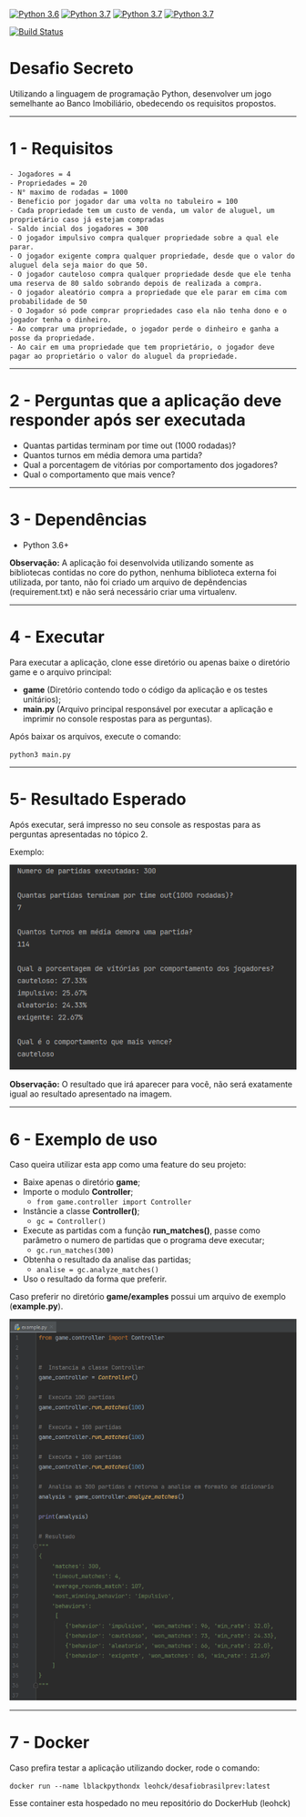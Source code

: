 [![Python 3.6](https://img.shields.io/badge/python-3.6-green.svg)](https://www.python.org/downloads/release/python-3610/)
[![Python 3.7](https://img.shields.io/badge/python-3.7-green.svg)](https://www.python.org/downloads/release/python-3710/)
[![Python 3.7](https://img.shields.io/badge/python-3.8-green.svg)](https://www.python.org/downloads/release/python-3810/)
[![Python 3.7](https://img.shields.io/badge/python-3.9-green.svg)](https://www.python.org/downloads/release/python-394/)

[![Build Status](https://travis-ci.com/leohck/secretchallenge.svg?branch=master)](https://travis-ci.com/leohck/secretchallenge)

# Desafio Secreto


Utilizando a linguagem de programação Python,
desenvolver um jogo semelhante ao Banco Imobiliário, obedecendo os requisitos propostos.

<hr>

# 1 - Requisitos
    - Jogadores = 4
    - Propriedades = 20
    - N° maximo de rodadas = 1000
    - Beneficio por jogador dar uma volta no tabuleiro = 100
    - Cada propriedade tem um custo de venda, um valor de aluguel, um proprietário caso já estejam compradas
    - Saldo incial dos jogadores = 300
    - O jogador impulsivo compra qualquer propriedade sobre a qual ele parar.
    - O jogador exigente compra qualquer propriedade, desde que o valor do aluguel dela seja maior do que 50.
    - O jogador cauteloso compra qualquer propriedade desde que ele tenha uma reserva de 80 saldo sobrando depois de realizada a compra.
    - O jogador aleatório compra a propriedade que ele parar em cima com probabilidade de 50
    - O Jogador só pode comprar propriedades caso ela não tenha dono e o jogador tenha o dinheiro.
    - Ao comprar uma propriedade, o jogador perde o dinheiro e ganha a posse da propriedade.
    - Ao cair em uma propriedade que tem proprietário, o jogador deve pagar ao proprietário o valor do aluguel da propriedade.

<hr>

# 2 - Perguntas que a aplicação deve responder após ser executada
- Quantas partidas terminam por time out (1000 rodadas)?
- Quantos turnos em média demora uma partida?
- Qual a porcentagem de vitórias por comportamento dos jogadores?
- Qual o comportamento que mais vence?

<hr>

# 3 - Dependências
- Python 3.6+

**Observação:** A aplicação foi desenvolvida utilizando somente as bibliotecas contidas no core do python,
nenhuma biblioteca externa foi utilizada, por tanto, não foi criado um arquivo de depêndencias (requirement.txt)
e não será necessário criar uma virtualenv.

<hr>

# 4 - Executar
Para executar a aplicação, clone esse diretório ou apenas baixe o diretório game e o arquivo principal:
- **game** (Diretório contendo todo o código da aplicação e os testes unitários);
- **main.py** (Arquivo principal responsável por executar a aplicação e imprimir no console respostas para as perguntas).
    
Após baixar os arquivos, execute o comando:

`python3 main.py`

<hr>

# 5- Resultado Esperado
Após executar, será impresso no seu console as respostas para as perguntas apresentadas no tópico 2.

Exemplo:

![Resultado Esperado](doc_images/expected_result.png)

**Observação:** O resultado que irá aparecer para você, não será exatamente igual ao resultado apresentado na imagem. 

<hr>

# 6 - Exemplo de uso
Caso queira utilizar esta app como uma feature do seu projeto:

- Baixe apenas o diretório **game**;
- Importe o modulo **Controller**;
    - `from game.controller import Controller`
- Instâncie a classe **Controller()**;
    - `gc = Controller()`
- Execute as partidas com a função **run_matches()**, passe como parâmetro o numero de partidas que o programa deve executar;
    - `gc.run_matches(300)`
- Obtenha o resultado da analise das partidas;
    - `analise = gc.analyze_matches()`
- Uso o resultado da forma que preferir.
  
Caso preferir no diretório **game/examples** possui um arquivo de exemplo (**example.py**).

![Exemplo](doc_images/example_result.png)

<hr>

# 7 - Docker
Caso prefira testar a aplicação utilizando docker, rode o comando:

`docker run --name lblackpythondx leohck/desafiobrasilprev:latest`

Esse container esta hospedado no meu repositório do DockerHub (leohck)